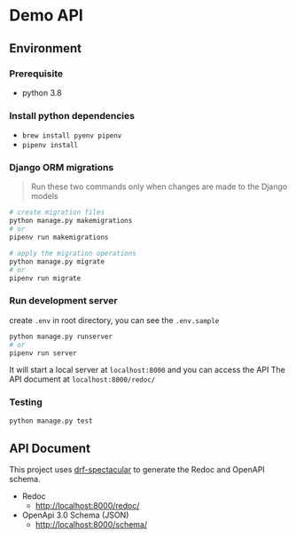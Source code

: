 # Demo API

## Environment

### Prerequisite

- python 3.8

### Install python dependencies

- `brew install pyenv pipenv`
- `pipenv install`
  
### Django ORM migrations

> Run these two commands only when changes are made to the Django models

```bash
# create migration files
python manage.py makemigrations
# or
pipenv run makemigrations

# apply the migration operations
python manage.py migrate
# or
pipenv run migrate
```

### Run development server

create `.env`  in root directory, you can see the `.env.sample`

```bash
python manage.py runserver
# or
pipenv run server
```

It will start a local server at `localhost:8000` and you can access the API
The API document at `localhost:8000/redoc/`


### Testing

```bash
python manage.py test
```

## API Document

This project uses [drf-spectacular](https://drf-spectacular.readthedocs.io/en/latest/) to generate the Redoc and OpenAPI schema.

- Redoc
  - [http://localhost:8000/redoc/](http://localhost:8000/redoc/)
- OpenApi 3.0 Schema (JSON)
  - [http://localhost:8000/schema/](http://localhost:8000/schema/)

